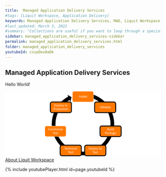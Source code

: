 ```yaml
---
title:  Managed Application Delivery Services
#tags: [Liquit Workspace, Application Delivery]
keywords: Managed Application Delivery Services, MAD, Liquit Workspace
#last_updated: March 3, 2022
#summary: "Collections are useful if you want to loop through a special folder of pages that you make available in a content API. You could also use collections if you have a set of articles that you want to treat differently from the other content, with a different layout or format."
sidebar: managed_application_delivery_services-sidebar
permalink: managed_application_delivery_services.html
folder: managed_application_delivery_services
youtubeId: cszpDeo0aDk
---
```




## Managed Application Delivery Services

Hello World!

![](attachments/ApplicationLifeCycle.png)
[About Liquit Workspace](mad_about_liquit_workspace.md)

{% include youtubePlayer.html id=page.youtubeId %}
